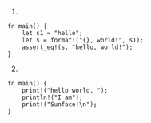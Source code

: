 1.
```rust,editable
fn main() {
    let s1 = "hello";
    let s = format!("{}, world!", s1);
    assert_eq!(s, "hello, world!");
}
```

2.
```rust,editable
fn main() {
    print!("hello world, ");
    println!("I am");
    print!("Sunface!\n");
}
```
